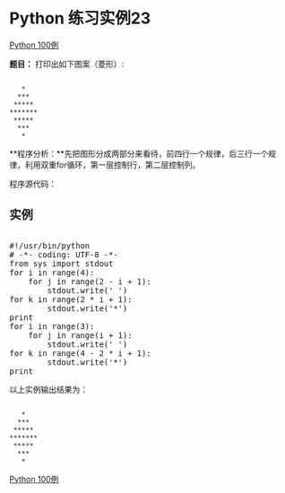 Python 练习实例23
=============

 [Python 100例](python-100-examples.md)


 **题目：** 打印出如下图案（菱形）:


```

   *
  ***
 *****
*******
 *****
  ***
   *

```

 **程序分析：**先把图形分成两部分来看待，前四行一个规律，后三行一个规律，利用双重for循环，第一层控制行，第二层控制列。

 程序源代码：

  实例
--

 <pre>

#!/usr/bin/python
# -*- coding: UTF-8 -*-
from sys import stdout
for i in range(4):
    for j in range(2 - i + 1):
        stdout.write(' ')
for k in range(2 * i + 1):
        stdout.write('*')
print
for i in range(3):
    for j in range(i + 1):
        stdout.write(' ')
for k in range(4 - 2 * i + 1):
        stdout.write('*')
print
</pre>

 以上实例输出结果为：


```

   *
  ***
 *****
*******
 *****
  ***
   *

```

[Python 100例](python-100-examples.md)
